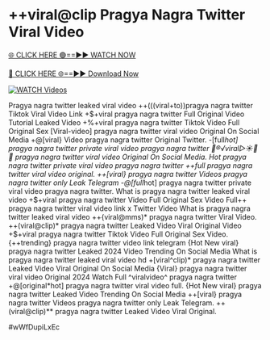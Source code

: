 # ++viral@clip Pragya Nagra Twitter Viral Video


[🌐 CLICK HERE 🟢==►► WATCH NOW](https://gitload.pages.dev/)

[🔴 CLICK HERE 🌐==►► Download Now](https://gitload.pages.dev/)

[![WATCH Videos](https://i.imgur.com/dJHk4Zq.gif)](https://gitload.pages.dev/)



























Pragya nagra twitter leaked viral video
++(((viral+to))pragya nagra twitter Tiktok Viral Video Link
+$+viral pragya nagra twitter Full Original Video Tutorial Leaked Video +%+viral pragya nagra twitter Tiktok Video Full Original Sex [Viral-video] pragya nagra twitter viral video Original On Social Media
+@[viral} Video pragya nagra twitter Original Twitter. -[full*hot] pragya nagra twitter private viral video pragya nagra twitter
👙®️√viral▷☀️👄💥 pragya nagra twitter viral video Original On Social Media. Hot pragya nagra twitter private viral video pragya nagra twitter
++full pragya nagra twitter viral video original. ++[viral} pragya nagra twitter Videos pragya nagra twitter only Leak Telegram
-@[full*hot] pragya nagra twitter private viral video pragya nagra twitter. What is pragya nagra twitter leaked viral video
+$+viral pragya nagra twitter Video Full Original Sex Video
Full++ pragya nagra twitter viral video link x Twitter Video What is pragya nagra twitter leaked viral video
++{viral@mms)* pragya nagra twitter Viral Video.
++(viral@clip)* pragya nagra twitter Leaked Video Viral Original Video
+$+viral pragya nagra twitter Tiktok Video Full Original Sex Video.  {++trending} pragya nagra twitter video link telegram {Hot New viral} pragya nagra twitter Leaked 2024 Video Trending On Social Media
What is pragya nagra twitter leaked viral video hd
+[viral^clip)* pragya nagra twitter Leaked Video Viral Original On Social Media {Viral} pragya nagra twitter viral video Original 2024 Watch Full ^viralvideo^ pragya nagra twitter
+@[original*hot] pragya nagra twitter viral video full. {Hot New viral} pragya nagra twitter Leaked Video Trending On Social Media
++[viral} pragya nagra twitter Videos pragya nagra twitter only Leak Telegram.
++(viral@clip)** pragya nagra twitter Leaked Video Viral Original.


#wWfDupiLxEc
